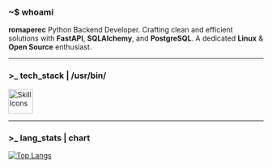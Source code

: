 ### ~$ whoami

**romaperec**
Python Backend Developer. Crafting clean and efficient solutions with **FastAPI**, **SQLAlchemy**, and **PostgreSQL**. A dedicated **Linux** & **Open Source** enthusiast.

---

### >_ tech_stack | /usr/bin/

<img src="https://skillicons.dev/icons?i=python,fastapi,vscode,postgres,docker,linux,arch,git" height="48" alt="Skill Icons" />

---

### >_ lang_stats | chart

[![Top Langs](https://github-readme-stats.vercel.app/api/top-langs/?username=romaperec&layout=compact&theme=shadow_red)](https://github.com/anuraghazra/github-readme-stats)

